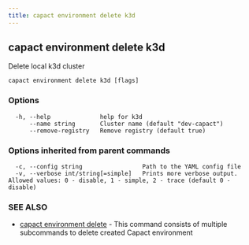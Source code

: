 ```yaml
---
title: capact environment delete k3d
---
```


## capact environment delete k3d

Delete local k3d cluster

```
capact environment delete k3d [flags]
```

### Options

```
  -h, --help              help for k3d
      --name string       Cluster name (default "dev-capact")
      --remove-registry   Remove registry (default true)
```

### Options inherited from parent commands

```
  -c, --config string                 Path to the YAML config file
  -v, --verbose int/string[=simple]   Prints more verbose output. Allowed values: 0 - disable, 1 - simple, 2 - trace (default 0 - disable)
```

### SEE ALSO

* [capact environment delete](capact_environment_delete.md)	 - This command consists of multiple subcommands to delete created Capact environment


